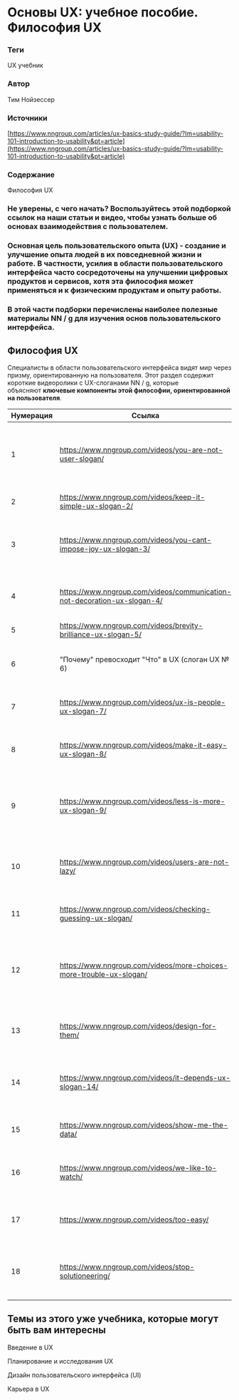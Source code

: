 # Основы UX: учебное пособие. Философия UX

### **Теги**

UX учебник 

### **Автор**

Тим Нойзессер

### **Источники**

[https://www.nngroup.com/articles/ux-basics-study-guide/?lm=usability-101-introduction-to-usability&pt=article](https://www.nngroup.com/articles/ux-basics-study-guide/?lm=usability-101-introduction-to-usability&pt=article)

### **Содержание**

Философия UX

### Не уверены, с чего начать? Воспользуйтесь этой подборкой ссылок на наши статьи и видео, чтобы узнать больше об основах взаимодействия с пользователем.

### Основная цель пользовательского опыта (UX) - создание и улучшение опыта людей в их повседневной жизни и работе. В частности, усилия в области пользовательского интерфейса часто сосредоточены на улучшении цифровых продуктов и сервисов, хотя эта философия может применяться и к физическим продуктам и опыту работы.

### В этой части подборки перечислены **наиболее полезные материалы NN / g для изучения основ пользовательского интерфейса.**

## **Философия UX**

Специалисты в области пользовательского интерфейса видят мир через призму, ориентированную на пользователя. Этот раздел содержит короткие видеоролики с UX-слоганами NN / g, которые объясняют **ключевые компоненты этой философии, ориентированной на пользователя**.

| Нумерация  | Ссылка | Формат | Описание |
| --- | --- | --- | --- |
| 1 | https://www.nngroup.com/videos/you-are-not-user-slogan/ | Видео | Почему вы должны разрабатывать дизайн для своих пользователей, а не для себя |
| 2 | https://www.nngroup.com/videos/keep-it-simple-ux-slogan-2/ | Видео | Почему простые дизайны лучше |
| 3 | https://www.nngroup.com/videos/you-cant-impose-joy-ux-slogan-3/ | Видео | Почему вы не должны стремиться развлекать своих пользователей |
| 4 | https://www.nngroup.com/videos/communication-not-decoration-ux-slogan-4/ | Видео | Как оформление может нанести ущерб вашему дизайну |
| 5 | https://www.nngroup.com/videos/brevity-brilliance-ux-slogan-5/ | Видео | Как общаться онлайн |
| 6 | "Почему" превосходит "Что" в UX (слоган UX № 6) | Видео | Сравнение важности вопросов “Почему“ и ”Что” |
| 7 | https://www.nngroup.com/videos/ux-is-people-ux-slogan-7/ | Видео | Почему UX - это не технологии, а люди |
| 8 | https://www.nngroup.com/videos/make-it-easy-ux-slogan-8/ | Видео | Почему простые дизайны важны, но их сложно создавать |
| 9 | https://www.nngroup.com/videos/less-is-more-ux-slogan-9/ | Видео | Как спроектировать простые взаимодействия для ключевых задач пользователя |
| 10 | https://www.nngroup.com/videos/users-are-not-lazy/ | Видео | Почему ваш дизайн должен помогать пользователям быть эффективными |
| 11 | https://www.nngroup.com/videos/checking-guessing-ux-slogan/ | Видео | Важность данных в процессе проектирования |
| 12 | https://www.nngroup.com/videos/more-choices-more-trouble-ux-slogan/ | Видео | Почему дополнительные функции и возможности выбора могут создать проблемы для пользователей |
| 13 | https://www.nngroup.com/videos/design-for-them/ | Видео | Как разработать дизайн с учетом поведения реальных клиентов |
| 14 | https://www.nngroup.com/videos/it-depends-ux-slogan-14/ | Видео | Почему проектные решения сильно зависят от конкретного контекста |
| 15 | https://www.nngroup.com/videos/show-me-the-data/ | Видео | Как данные помогают в принятии решений |
| 16 | https://www.nngroup.com/videos/we-like-to-watch/ | Видео | Почему вы должны следить за поведением своих пользователей |
| 17 | https://www.nngroup.com/videos/too-easy/ | Видео | Обзор того, почему дизайн не может быть слишком простым |
| 18 | https://www.nngroup.com/videos/stop-solutioneering/ | Видео | Почему вы должны понять проблему, прежде чем пытаться ее решить |

## Темы из этого уже учебника, которые могут быть вам интересны

Введение в UX

Планирование и исследования UX

Дизайн пользовательского интерфейса (UI)

Карьера в UX